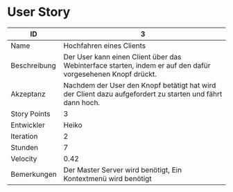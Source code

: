 # User Story

| ID         |3|
|-|-|
|Name        |Hochfahren eines Clients|
|Beschreibung|Der User kann einen Client über das Webinterface starten, indem er auf den dafür vorgesehenen Knopf drückt.|
|Akzeptanz   |Nachdem der User den Knopf betätigt hat wird der Client dazu aufgefordert zu starten und fährt dann hoch.|
|Story Points|3|
|Entwickler  |Heiko|
|Iteration   |2|
|Stunden     |7|
|Velocity    |0.42|
|Bemerkungen |Der Master Server wird benötigt, Ein Kontextmenü wird benötigt|
